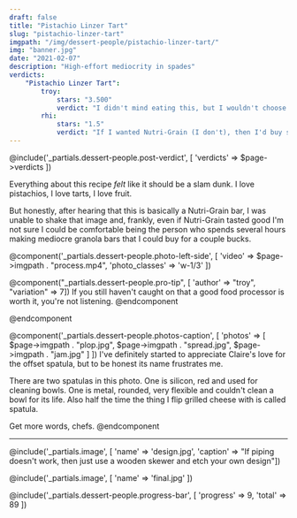 ```yaml
---
draft: false
title: "Pistachio Linzer Tart"
slug: "pistachio-linzer-tart"
imgpath: "/img/dessert-people/pistachio-linzer-tart/"
img: "banner.jpg"
date: "2021-02-07"
description: "High-effort mediocrity in spades"
verdicts:
    "Pistachio Linzer Tart":
        troy:
            stars: "3.500"
            verdict: "I didn't mind eating this, but I wouldn't choose to make it again"
        rhi:
            stars: "1.5"
            verdict: "If I wanted Nutri-Grain (I don't), then I'd buy some"
---
```


@include('_partials.dessert-people.post-verdict', [ 'verdicts' => $page->verdicts ])

Everything about this recipe _felt_ like it should be a slam dunk. I love pistachios, I love tarts, I love fruit.

But honestly, after hearing that this is basically a Nutri-Grain bar, I was unable to shake that image and, frankly,
even if Nutri-Grain tasted good I'm not sure I could be comfortable being the person who spends several hours making
mediocre granola bars that I could buy for a couple bucks.

@component('_partials.dessert-people.photo-left-side', [ 'video' => $page->imgpath . "process.mp4", 'photo_classes' => 'w-1/3' ])

@component("_partials.dessert-people.pro-tip", [ 'author' => "troy", "variation" => 7])
If you still haven't caught on that a good food processor is worth it, you're not listening.
@endcomponent

@endcomponent

<div class="mt-8"></div>

@component('_partials.dessert-people.photos-caption', [ 'photos' => [ $page->imgpath . "plop.jpg", $page->imgpath . "spread.jpg", $page->imgpath . "jam.jpg" ] ])
I've definitely started to appreciate Claire's love for the offset spatula, but to be honest its name frustrates me.

There are two spatulas in this photo. One is silicon, red and used for cleaning bowls. One is metal, rounded, very flexible and
couldn't clean a bowl for its life. Also half the time the thing I flip grilled cheese with is called spatula.

Get more words, chefs.
@endcomponent

<hr class="mt-8" />

@include('_partials.image', [ 'name' => 'design.jpg', 'caption' => "If piping doesn't work, then just use a wooden skewer and etch your own design"])

@include('_partials.image', [ 'name' => 'final.jpg' ])

<div class="mt-8">
@include('_partials.dessert-people.progress-bar', [ 'progress' => 9, 'total' => 89 ])
</div>
